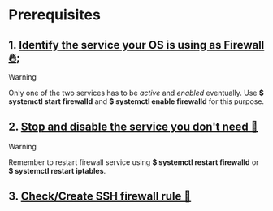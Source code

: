 # Prerequisites

## 1. [Identify the service your OS is using as Firewall 🔥](firewall-identify.md);
      
> [!WARNING]
> Only one of the two services has to be *active* and *enabled* eventually.
> Use **$ systemctl start firewalld** and **$ systemctl enable firewalld** for this purpose.

## 2. [Stop and disable the service you don't need 🚫](firewall-stop.md)

> [!WARNING]
> Remember to restart firewall service using **$ systemctl restart firewalld** or **$ systemctl restart iptables**.

## 3. [Check/Create SSH firewall rule 🚪](firewall-state.md)

